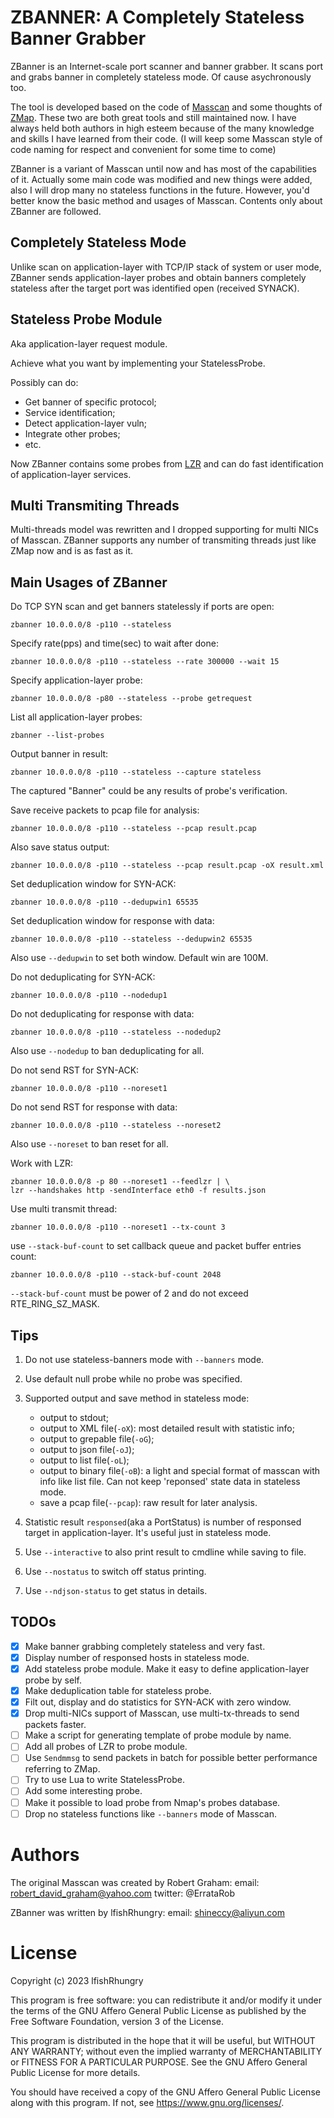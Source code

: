 
# ZBANNER: A Completely Stateless Banner Grabber

ZBanner is an Internet-scale port scanner and banner grabber.
It scans port and grabs banner in completely stateless mode.
Of cause asychronously too.

The tool is developed based on the code of [Masscan](https://github.com/robertdavidgraham/masscan) and some thoughts of [ZMap](https://github.com/zmap/zmap).
These two are both great tools and still maintained now.
I have always held both authors in high esteem because of the many knowledge and skills I have learned from their code.
(I will keep some Masscan style of code naming for respect and convenient for some time to come)

ZBanner is a variant of Masscan until now and has most of the capabilities of it.
Actually some main code was modified and new things were added,
also I will drop many no stateless functions in the future.
However, you'd better know the basic method and usages of Masscan.
Contents only about ZBanner are followed.

## Completely Stateless Mode

Unlike scan on application-layer with TCP/IP stack of system or user mode,
ZBanner sends application-layer probes and obtain banners completely stateless after the target port was identified open (received SYNACK).

## Stateless Probe Module

Aka application-layer request module.

Achieve what you want by implementing your StatelessProbe.

Possibly can do:

- Get banner of specific protocol;
- Service identification;
- Detect application-layer vuln;
- Integrate other probes;
- etc.

Now ZBanner contains some probes from [LZR](https://github.com/stanford-esrg/lzr) and can do fast identification of application-layer services.

## Multi Transmiting Threads

Multi-threads model was rewritten and I dropped supporting for multi NICs of Masscan.
ZBanner supports any number of transmiting threads just like ZMap now and is as fast as it.

## Main Usages of ZBanner

Do TCP SYN scan and get banners statelessly if ports are open:

```
zbanner 10.0.0.0/8 -p110 --stateless
```

Specify rate(pps) and time(sec) to wait after done:

```
zbanner 10.0.0.0/8 -p110 --stateless --rate 300000 --wait 15
```

Specify application-layer probe:

```
zbanner 10.0.0.0/8 -p80 --stateless --probe getrequest
```

List all application-layer probes:

```
zbanner --list-probes
```

Output banner in result:

```
zbanner 10.0.0.0/8 -p110 --stateless --capture stateless
```

The captured "Banner" could be any results of probe's verification.

Save receive packets to pcap file for analysis:

```
zbanner 10.0.0.0/8 -p110 --stateless --pcap result.pcap
```

Also save status output:

```
zbanner 10.0.0.0/8 -p110 --stateless --pcap result.pcap -oX result.xml
```

Set deduplication window for SYN-ACK:

```
zbanner 10.0.0.0/8 -p110 --dedupwin1 65535
```

Set deduplication window for response with data:

```
zbanner 10.0.0.0/8 -p110 --stateless --dedupwin2 65535
```

Also use `--dedupwin` to set both window. Default win are 100M.

Do not deduplicating for SYN-ACK:

```
zbanner 10.0.0.0/8 -p110 --nodedup1
```

Do not deduplicating for response with data:

```
zbanner 10.0.0.0/8 -p110 --stateless --nodedup2
```

Also use `--nodedup` to ban deduplicating for all.

Do not send RST for SYN-ACK:

```
zbanner 10.0.0.0/8 -p110 --noreset1
```

Do not send RST for response with data:

```
zbanner 10.0.0.0/8 -p110 --stateless --noreset2
```

Also use `--noreset` to ban reset for all.

Work with LZR:

```
zbanner 10.0.0.0/8 -p 80 --noreset1 --feedlzr | \
lzr --handshakes http -sendInterface eth0 -f results.json
```

Use multi transmit thread:

```
zbanner 10.0.0.0/8 -p110 --noreset1 --tx-count 3
```

use `--stack-buf-count` to set callback queue and packet buffer entries count:

```
zbanner 10.0.0.0/8 -p110 --stack-buf-count 2048
```

`--stack-buf-count` must be power of 2 and do not exceed RTE_RING_SZ_MASK.


## Tips

1. Do not use stateless-banners mode with `--banners` mode.

2. Use default null probe while no probe was specified.

3. Supported output and save method in stateless mode:
    - output to stdout;
    - output to XML file(`-oX`): most detailed result with statistic info;
    - output to grepable file(`-oG`);
    - output to json file(`-oJ`);
    - output to list file(`-oL`);
    - output to binary file(`-oB`): a light and special format of masscan with info like list file.
    Can not keep 'reponsed' state data in stateless mode.
    - save a pcap file(`--pcap`): raw result for later analysis.

4. Statistic result `responsed`(aka a PortStatus) is number of responsed target in application-layer.
It's useful just in stateless mode.

5. Use `--interactive` to also print result to cmdline while saving to file.

6. Use `--nostatus` to switch off status printing.

7. Use `--ndjson-status` to get status in details.

## TODOs

- [x] Make banner grabbing completely stateless and very fast.
- [x] Display number of responsed hosts in stateless mode.
- [x] Add stateless probe module. Make it easy to define application-layer probe by self. 
- [x] Make deduplication table for stateless probe.
- [x] Filt out, display and do statistics for SYN-ACK with zero window.
- [x] Drop multi-NICs support of Masscan, use multi-tx-threads to send packets faster.
- [ ] Make a script for generating template of probe module by name.
- [ ] Add all probes of LZR to probe module.
- [ ] Use `Sendmmsg` to send packets in batch for possible better performance referring to ZMap.
- [ ] Try to use Lua to write StatelessProbe.
- [ ] Add some interesting probe.
- [ ] Make it possible to load probe from Nmap's probes database.
- [ ] Drop no stateless functions like `--banners` mode of Masscan.

# Authors

The original Masscan was created by Robert Graham:
email: robert_david_graham@yahoo.com
twitter: @ErrataRob

ZBanner was written by lfishRhungry:
email: shineccy@aliyun.com

# License

Copyright (c) 2023 lfishRhungry

This program is free software: you can redistribute it and/or modify
it under the terms of the GNU Affero General Public License as published by
the Free Software Foundation, version 3 of the License.

This program is distributed in the hope that it will be useful,
but WITHOUT ANY WARRANTY; without even the implied warranty of
MERCHANTABILITY or FITNESS FOR A PARTICULAR PURPOSE.  See the
GNU Affero General Public License for more details.

You should have received a copy of the GNU Affero General Public License
along with this program.  If not, see <https://www.gnu.org/licenses/>.
